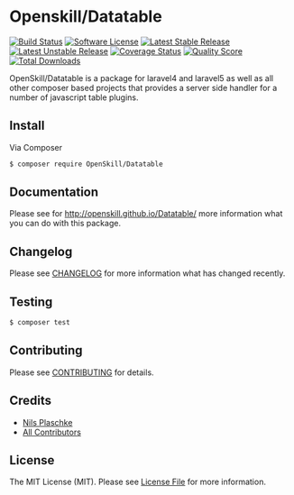 # Openskill/Datatable

[![Build Status][ico-travis]][link-travis]
[![Software License][ico-license]](LICENSE.md)
[![Latest Stable Release][ico-stable]][link-packagist]
[![Latest Unstable Release][ico-unstable]][link-packagist]
[![Coverage Status][ico-scrutinizer]][link-scrutinizer]
[![Quality Score][ico-code-quality]][link-code-quality]
[![Total Downloads][ico-downloads]][link-downloads]

OpenSkill/Datatable is a package for laravel4 and laravel5 as well as all other composer based projects that provides a
server side handler for a number of javascript table plugins.

## Install

Via Composer

``` bash
$ composer require OpenSkill/Datatable
```

## Documentation

Please see for http://openskill.github.io/Datatable/ more information what you can do with this package.

## Changelog

Please see [CHANGELOG](CHANGELOG.md) for more information what has changed recently.

## Testing

``` bash
$ composer test
```

## Contributing

Please see [CONTRIBUTING](CONTRIBUTING.md) for details.

## Credits

- [Nils Plaschke][link-author]
- [All Contributors][link-contributors]

## License

The MIT License (MIT). Please see [License File](LICENSE.md) for more information.

[ico-stable]: https://poser.pugx.org/Openskill/Datatable/version
[ico-unstable]: https://poser.pugx.org/Openskill/Datatable/v/unstable
[ico-license]: https://poser.pugx.org/openskill/datatable/license
[ico-travis]: https://travis-ci.org/OpenSkill/Datatable.svg?branch=master
[ico-scrutinizer]: https://coveralls.io/repos/OpenSkill/Datatable/badge.svg?branch=master&service=github
[ico-code-quality]: https://scrutinizer-ci.com/g/OpenSkill/Datatable/badges/quality-score.png?b=master
[ico-downloads]: https://img.shields.io/packagist/dt/Openskill/Datatable.svg?style=flat

[link-packagist]: https://packagist.org/packages/Openskill/Datatable
[link-travis]: https://travis-ci.org/Openskill/Datatable
[link-scrutinizer]: https://coveralls.io/github/OpenSkill/Datatable
[link-code-quality]: https://scrutinizer-ci.com/g/Openskill/Datatable
[link-downloads]: https://packagist.org/packages/Openskill/Datatable
[link-author]: https://github.com/Chumper
[link-contributors]: ../../contributors
